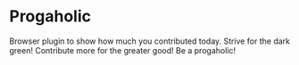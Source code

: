 
# Progaholic

Browser plugin to show how much you contributed today. Strive for the dark green! Contribute more for the greater good! Be a progaholic!
